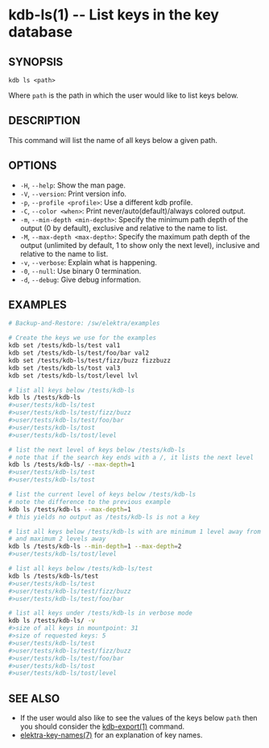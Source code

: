 kdb-ls(1) -- List keys in the key database
================================

## SYNOPSIS

`kdb ls <path>`

Where `path` is the path in which the user would like to list keys below.

## DESCRIPTION

This command will list the name of all keys below a given path.

## OPTIONS

- `-H`, `--help`:
  Show the man page.
- `-V`, `--version`:
  Print version info.
- `-p`, `--profile <profile>`:
  Use a different kdb profile.
- `-C`, `--color <when>`:
  Print never/auto(default)/always colored output.
- `-m`, `--min-depth <min-depth>`:
  Specify the minimum path depth of the output (0 by default), exclusive
  and relative to the name to list.
- `-M`, `--max-depth <max-depth>`:
  Specify the maximum path depth of the output (unlimited by default, 1
  to show only the next level), inclusive and relative to the name to list.
- `-v`, `--verbose`:
  Explain what is happening.
- `-0`, `--null`:
  Use binary 0 termination.
- `-d`, `--debug`:
  Give debug information.

## EXAMPLES

```sh
# Backup-and-Restore: /sw/elektra/examples

# Create the keys we use for the examples
kdb set /tests/kdb-ls/test val1
kdb set /tests/kdb-ls/test/foo/bar val2
kdb set /tests/kdb-ls/test/fizz/buzz fizzbuzz
kdb set /tests/kdb-ls/tost val3
kdb set /tests/kdb-ls/tost/level lvl

# list all keys below /tests/kdb-ls
kdb ls /tests/kdb-ls
#>user/tests/kdb-ls/test
#>user/tests/kdb-ls/test/fizz/buzz
#>user/tests/kdb-ls/test/foo/bar
#>user/tests/kdb-ls/tost
#>user/tests/kdb-ls/tost/level

# list the next level of keys below /tests/kdb-ls
# note that if the search key ends with a /, it lists the next level
kdb ls /tests/kdb-ls/ --max-depth=1
#>user/tests/kdb-ls/test
#>user/tests/kdb-ls/tost

# list the current level of keys below /tests/kdb-ls
# note the difference to the previous example
kdb ls /tests/kdb-ls --max-depth=1
# this yields no output as /tests/kdb-ls is not a key

# list all keys below /tests/kdb-ls with are minimum 1 level away from that key
# and maximum 2 levels away
kdb ls /tests/kdb-ls --min-depth=1 --max-depth=2
#>user/tests/kdb-ls/tost/level

# list all keys below /tests/kdb-ls/test
kdb ls /tests/kdb-ls/test
#>user/tests/kdb-ls/test
#>user/tests/kdb-ls/test/fizz/buzz
#>user/tests/kdb-ls/test/foo/bar

# list all keys under /tests/kdb-ls in verbose mode
kdb ls /tests/kdb-ls/ -v
#>size of all keys in mountpoint: 31
#>size of requested keys: 5
#>user/tests/kdb-ls/test
#>user/tests/kdb-ls/test/fizz/buzz
#>user/tests/kdb-ls/test/foo/bar
#>user/tests/kdb-ls/tost
#>user/tests/kdb-ls/tost/level

```

## SEE ALSO

- If the user would also like to see the values of the keys below `path` then you should
consider the [kdb-export(1)](kdb-export.md) command.
- [elektra-key-names(7)](elektra-key-names.md) for an explanation of key names.
